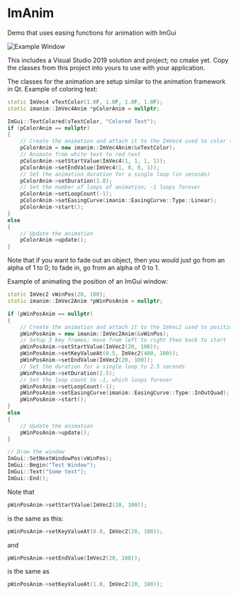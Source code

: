 # ImAnim
Demo that uses easing functions for animation with ImGui

![Example Window](https://github.com/cipperly/ImAnim/blob/main/doc/demo.gif)

This includes a Visual Studio 2019 solution and project; no cmake yet.  Copy the classes from this project into yours to use with your application.

The classes for the animation are setup similar to the animation framework in Qt.  Example of coloring text:

```cpp
static ImVec4 vTextColor(1.0F, 1.0F, 1.0F, 1.0F);
static imanim::ImVec4Anim *pColorAnim = nullptr;

ImGui::TextColored(vTextColor, "Colored Text");
if (pColorAnim == nullptr)
{
    // Create the animation and attach it to the ImVec4 used to color the text
    pColorAnim = new imanim::ImVec4Anim(&vTextColor);
    // Animate from white text to red text
    pColorAnim->setStartValue(ImVec4(1, 1, 1, 1));
    pColorAnim->setEndValue(ImVec4(1, 0, 0, 1));
    // Set the animation duration for a single loop (in seconds)
    pColorAnim->setDuration(1.0);
    // Set the number of loops of animation; -1 loops forever
    pColorAnim->setLoopCount(-1);
    pColorAnim->setEasingCurve(imanim::EasingCurve::Type::Linear);
    pColorAnim->start();
}
else
{
    // Update the animation
    pColorAnim->update();
}
```

Note that if you want to fade out an object, then you would just go from an alpha of 1 to 0; to fade in, go from an alpha of 0 to 1.

Example of animating the position of an ImGui window:

```cpp
static ImVec2 vWinPos(20, 100);
static imanim::ImVec2Anim *pWinPosAnim = nullptr;

if (pWinPosAnim == nullptr)
{
    // Create the animation and attach it to the ImVec2 used to position the window
    pWinPosAnim = new imanim::ImVec2Anim(&vWinPos);
    // Setup 3 key frames; move from left to right then back to start
    pWinPosAnim->setStartValue(ImVec2(20, 100));
    pWinPosAnim->setKeyValueAt(0.5, ImVec2(400, 100));
    pWinPosAnim->setEndValue(ImVec2(20, 100));
    // Set the duration for a single loop to 2.5 seconds
    pWinPosAnim->setDuration(2.5);
    // Set the loop count to -1, which loops forever
    pWinPosAnim->setLoopCount(-1);
    pWinPosAnim->setEasingCurve(imanim::EasingCurve::Type::InOutQuad);
    pWinPosAnim->start();
}
else
{
    // Update the animation
    pWinPosAnim->update();
}

// Draw the window
ImGui::SetNextWindowPos(vWinPos);
ImGui::Begin("Test Window");
ImGui::Text("Some text");
ImGui::End();
```

Note that
```cpp
pWinPosAnim->setStartValue(ImVec2(20, 100));
```
is the same as this:
```cpp
pWinPosAnim->setKeyValueAt(0.0, ImVec2(20, 100));
```

and
```cpp
pWinPosAnim->setEndValue(ImVec2(20, 100));
```
is the same as
```cpp
pWinPosAnim->setKeyValueAt(1.0, ImVec2(20, 100));
```
